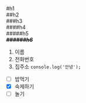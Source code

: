 #h1  
##h2  
###h3  
####h4  
#####h5  
~~***######h6***~~  
1. 이름
2. 전화번호
3. 집주소
`console.log('안녕');`
- [ ] 밥먹기
- [x] 숙제하기
- [ ] 놀기
